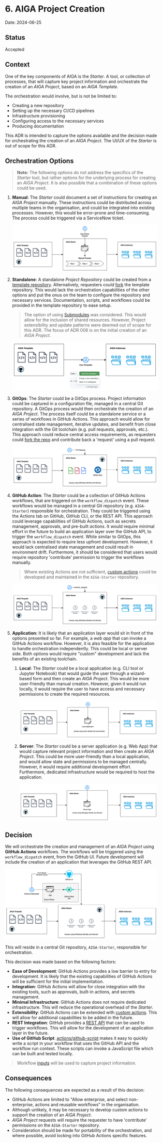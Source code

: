 # 6. AIGA Project Creation

Date: 2024-06-25

## Status

Accepted

## Context

One of the key components of AIGA is the *Starter*. A tool, or collection of processes, that will capture key project information and orchestrate the creation of an *AIGA Project*, based on an *AIGA Template*.

The orchestration would involve, but is not be limited to:

- Creating a new repository
- Setting up the necessary CI/CD pipelines
- Infrastructure provisioning
- Configuring access to the necessary services
- Producing documentation

This ADR is intended to capture the options available and the decision made for orchestrating the creation of an *AIGA Project*. The UI/UX of the *Starter* is out of scope for this ADR.

## Orchestration Options

> **Note:** The following options do not address the specifics of the *Starter* tool, but rather options for the underlying process for creating an *AIGA Project*. It is also possible that a combination of these options could be used.

1. **Manual**: The *Starter* could document a set of instructions for creating an *AIGA Project* manually. These instructions could be distributed across multiple teams in the organisation, and could be integrated into existing processes. However, this would be error-prone and time-consuming. The process could be triggered via a ServiceNow ticket.

    ![Manual](../assets/starter/manual.svg)

1. **Standalone**: A standalone *Project Repository* could be created from a [template repository](https://docs.github.com/en/repositories/creating-and-managing-repositories/creating-a-template-repository). Alternatively, requesters could [fork](https://docs.github.com/en/pull-requests/collaborating-with-pull-requests/working-with-forks/fork-a-repo) the template repository. This would lack the orchestration capabilities of the other options and put the onus on the team to configure the repository and necessary services. Documentation, scripts, and workflows could be provided in the template repository to ease setup.

    > The option of using [Submodules](https://git-scm.com/book/en/v2/Git-Tools-Submodules) was considered. This would allow for the inclusion of shared resources. However, Project extensibility and update patterns were deemed out of scope for this ADR. The focus of ADR 006 is on the initial creation of an *AIGA Project*.

    ![Standalone](../assets/starter/standalone.svg)

1. **GitOps**: The *Starter* could be a GitOps process. Project information could be captured in a configuration file, managed in a central Git repository. A GitOps process would then orchestrate the creation of an *AIGA Project*. The process itself could be a standalone service or a series of workflows in GitHub Actions. This approach would allow for centralised state management, iterative updates, and benefit from close integration with the Git toolchain (e.g. pull requests, approvals, etc.). This approach could reduce central access requirements, as requesters could [fork the repo](https://docs.github.com/en/pull-requests/collaborating-with-pull-requests/working-with-forks/fork-a-repo) and contribute back a 'request' using a pull request.

    ![GitOps](../assets/starter/gitops.svg)

1. **GitHub Action**: The *Starter* could be a collection of GitHub Actions workflows, that are triggered on the `workflow_dispatch` event. These workflows would be managed in a central Git repository (e.g. `AIGA-Starter`) responsible for orchestration. They could be triggered using the Actions tab on GitHub, GitHub CLI, or the REST API. This approach could leverage capabilities of GitHub Actions, such as secrets management, approvals, and pre-built *actions*. It would require minimal effort in the future to build an application layer over the GitHub API, to trigger the `workflow_dispatch` event. While similar to GitOps, this approach is expected to require less upfront development. However, it would lack centralised state management and could result in environment drift. Furthermore, it should be considered that users would require repository 'contribute' permission to trigger the workflows manually.

    > Where existing Actions are not sufficient, [custom actions](https://docs.github.com/en/actions/creating-actions/about-custom-actions) could be developed and maintained in the `AIGA-Starter` repository.

    ![GitHub Action](../assets/starter/github-actions.svg)

1. **Application:** It is likely that an application layer would sit in front of the options presented so far. For example, a *web app* that can invoke a GitHub Actions workflow. However, it is also feasible for the application to handle orchestration independently. This could be local or server side. Both options would require "custom" development and lack the benefits of an existing toolchain.

    1. **Local**: The *Starter* could be a local application (e.g. CLI tool or Jupyter Notebook) that would guide the user through a wizard-based form and then create an *AIGA Project*. This would be more user-friendly than manual creation. However, given it would run locally, it would require the user to have access and necessary permissions to create the required resources.

        ![Local App](../assets/starter/local-app.svg)

    1. **Server**: The *Starter* could be a server application (e.g. Web App) that would capture relevant project information and then create an *AIGA Project*. This could be more user-friendly than a local application, and would allow state and permissions to be managed centrally. However, it would require additional development effort. Furthermore, dedicated infrastructure would be required to host the application.

        ![Server App](../assets/starter/server-app.svg)

## Decision

We will orchestrate the creation and management of an *AIGA Project* using **GitHub Actions** workflows. The workflows will be triggered using the `workflow_dispatch` event, from the GitHub UI. Future development will include the creation of an application that leverages the GitHub REST API.

![GitHub Action](../assets/starter/github-actions-decision.svg)

This will reside in a central Git repository, `AIGA-Starter`, responsible for orchestration.

This decision was made based on the following factors:

- **Ease of Development**: GitHub Actions provides a low barrier to entry for development. It is likely that the existing capabilities of GitHub Actions will be sufficient for the initial implementation.
- **Integration**: GitHub Actions will allow for close integration with the existing tools, such as approvals, built-in actions, and secrets management.
- **Minimal Infrastructure**: GitHub Actions does not require dedicated infrastructure. This will reduce the operational overhead of the *Starter*.
- **Extensibility**: GitHub Actions can be extended with [custom actions](https://docs.github.com/en/actions/creating-actions/about-custom-actions). This will allow for additional capabilities to be added in the future.
- **REST Integration**: GitHub provides a [REST API](https://docs.github.com/en/rest) that can be used to trigger workflows. This will allow for the development of an application layer in the future.
- **Use of GitHub Script**: [actions/github-script](https://github.com/actions/github-script) makes it easy to quickly write a script in your workflow that uses the GitHub API and the workflow run context. These scripts can invoke a JavaScript file which can be built and tested locally.

> Workflow [inputs](https://docs.github.com/en/actions/using-workflows/workflow-syntax-for-github-actions#onworkflow_dispatchinputs) will be used to capture project information.

## Consequences

The following consequences are expected as a result of this decision:

- GitHub Actions are limited to "Allow enterprise, and select non-enterprise, actions and reusable workflows" in the organisation.
- Although unlikely, it may be necessary to develop custom actions to support the creation of an *AIGA Project*.
- *AIGA Project* requests will require the requester to have 'contribute' permissions on the `AIGA-Starter` repository.
- Consideration should be made for portability of the orchestration, and where possible, avoid locking into GitHub Actions specific features.
